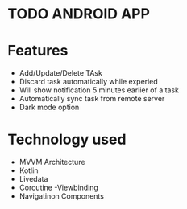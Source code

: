 # TODO ANDROID APP

# Features
- Add/Update/Delete TAsk
- Discard task automatically while experied
- Will show notification 5 minutes earlier of a task
- Automatically sync task from remote server
- Dark mode option

# Technology used
- MVVM Architecture
- Kotlin
- Livedata
- Coroutine
 -Viewbinding
- Navigatinon Components

